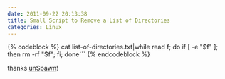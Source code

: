 ```yaml
---
date: 2011-09-22 20:13:38
title: Small Script to Remove a List of Directories
categories: Linux
---
```


{% codeblock %}
cat list-of-directories.txt|while read f; do
if [ -e "$f" ]; then rm -rf "$f"; fi; done```
{% endcodeblock %}

thanks [unSpawn](http://www.linuxquestions.org/questions/programming-9/scripting-problem-rm-filelist-460910/#post2320128)!
